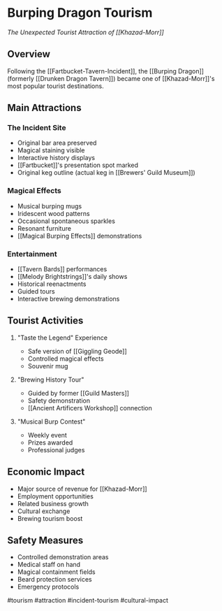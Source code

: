 # Burping Dragon Tourism
*The Unexpected Tourist Attraction of [[Khazad-Morr]]*

## Overview
Following the [[Fartbucket-Tavern-Incident]], the [[Burping Dragon]] (formerly [[Drunken Dragon Tavern]]) became one of [[Khazad-Morr]]'s most popular tourist destinations.

## Main Attractions

### The Incident Site
- Original bar area preserved
- Magical staining visible
- Interactive history displays
- [[Fartbucket]]'s presentation spot marked
- Original keg outline (actual keg in [[Brewers' Guild Museum]])

### Magical Effects
- Musical burping mugs
- Iridescent wood patterns
- Occasional spontaneous sparkles
- Resonant furniture
- [[Magical Burping Effects]] demonstrations

### Entertainment
- [[Tavern Bards]] performances
- [[Melody Brightstrings]]'s daily shows
- Historical reenactments
- Guided tours
- Interactive brewing demonstrations

## Tourist Activities
1. "Taste the Legend" Experience
   - Safe version of [[Giggling Geode]]
   - Controlled magical effects
   - Souvenir mug
   
2. "Brewing History Tour"
   - Guided by former [[Guild Masters]]
   - Safety demonstration
   - [[Ancient Artificers Workshop]] connection
   
3. "Musical Burp Contest"
   - Weekly event
   - Prizes awarded
   - Professional judges

## Economic Impact
- Major source of revenue for [[Khazad-Morr]]
- Employment opportunities
- Related business growth
- Cultural exchange
- Brewing tourism boost

## Safety Measures
- Controlled demonstration areas
- Medical staff on hand
- Magical containment fields
- Beard protection services
- Emergency protocols

#tourism #attraction #incident-tourism #cultural-impact